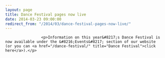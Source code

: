 ```yaml
---
layout: page
title: Dance Festival pages now live
date: 2014-03-23 09:00:00
redirect_from: "/2014/03/dance-festival-pages-now-live/"
---
```

<section>

                    
                    <p>Information on this year&#8217;s Dance Festival is now available under the &#8216;Events&#8217; section of our website (or you can <a href="/dance-festival/" title="Dance Festival">click here</a>).</p>

                
</section>
